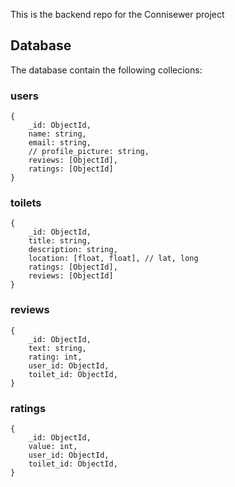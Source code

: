 This is the backend repo for the Connisewer project 

## Database

The database contain the following collecions:

### users

```
{
    _id: ObjectId,
    name: string,
    email: string,
    // profile_picture: string,
    reviews: [ObjectId],
    ratings: [ObjectId]
}
```

### toilets

```
{
    _id: ObjectId,
    title: string,
    description: string,
    location: [float, float], // lat, long
    ratings: [ObjectId],
    reviews: [ObjectId]
}
```

### reviews

```
{
    _id: ObjectId,
    text: string,
    rating: int,
    user_id: ObjectId,
    toilet_id: ObjectId,
}
```

### ratings

```
{
    _id: ObjectId,
    value: int,
    user_id: ObjectId,
    toilet_id: ObjectId,
}
```
